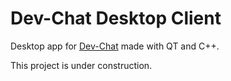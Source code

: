 # Dev-Chat Desktop Client

Desktop app for [Dev-Chat][1] made with QT and C++.

This project is under construction.




 [1]: http://github.com/alkesst/Dev-Chat